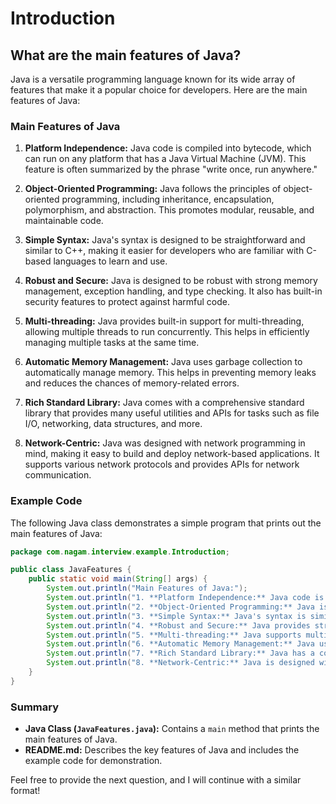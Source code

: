 # Introduction

## What are the main features of Java?

Java is a versatile programming language known for its wide array of features that make it a popular choice for developers. Here are the main features of Java:

### Main Features of Java

1. **Platform Independence:**
   Java code is compiled into bytecode, which can run on any platform that has a Java Virtual Machine (JVM). This feature is often summarized by the phrase "write once, run anywhere."

2. **Object-Oriented Programming:**
   Java follows the principles of object-oriented programming, including inheritance, encapsulation, polymorphism, and abstraction. This promotes modular, reusable, and maintainable code.

3. **Simple Syntax:**
   Java's syntax is designed to be straightforward and similar to C++, making it easier for developers who are familiar with C-based languages to learn and use.

4. **Robust and Secure:**
   Java is designed to be robust with strong memory management, exception handling, and type checking. It also has built-in security features to protect against harmful code.

5. **Multi-threading:**
   Java provides built-in support for multi-threading, allowing multiple threads to run concurrently. This helps in efficiently managing multiple tasks at the same time.

6. **Automatic Memory Management:**
   Java uses garbage collection to automatically manage memory. This helps in preventing memory leaks and reduces the chances of memory-related errors.

7. **Rich Standard Library:**
   Java comes with a comprehensive standard library that provides many useful utilities and APIs for tasks such as file I/O, networking, data structures, and more.

8. **Network-Centric:**
   Java was designed with network programming in mind, making it easy to build and deploy network-based applications. It supports various network protocols and provides APIs for network communication.

### Example Code

The following Java class demonstrates a simple program that prints out the main features of Java:

```java
package com.nagam.interview.example.Introduction;

public class JavaFeatures {
    public static void main(String[] args) {
        System.out.println("Main Features of Java:");
        System.out.println("1. **Platform Independence:** Java code is compiled into bytecode which runs on any platform that has a JVM.");
        System.out.println("2. **Object-Oriented Programming:** Java is based on the principles of OOP, allowing for modular and reusable code.");
        System.out.println("3. **Simple Syntax:** Java's syntax is similar to C++, which makes it easy for developers to learn and use.");
        System.out.println("4. **Robust and Secure:** Java provides strong memory management and security features to prevent system crashes and malicious attacks.");
        System.out.println("5. **Multi-threading:** Java supports multi-threading for concurrent execution of multiple tasks.");
        System.out.println("6. **Automatic Memory Management:** Java uses garbage collection to automatically manage memory.");
        System.out.println("7. **Rich Standard Library:** Java has a comprehensive standard library that provides many useful utilities and APIs.");
        System.out.println("8. **Network-Centric:** Java is designed with network programming in mind, supporting a wide range of network protocols.");
    }
}
```

### Summary

- **Java Class (`JavaFeatures.java`):** Contains a `main` method that prints the main features of Java.
- **README.md:** Describes the key features of Java and includes the example code for demonstration.

Feel free to provide the next question, and I will continue with a similar format!
